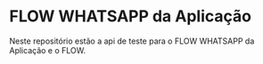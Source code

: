 # FLOW WHATSAPP da Aplicação

Neste repositório estão a api de teste para o FLOW WHATSAPP da Aplicação e o FLOW.

